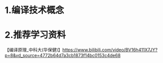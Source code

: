 # 1.编译技术概念



# 2.推荐学习资料

【编译原理_中科大(华保健)】https://www.bilibili.com/video/BV16h411X7JY?p=8&vd_source=4772b64d7a3cb1873f14bc0153c4de68
